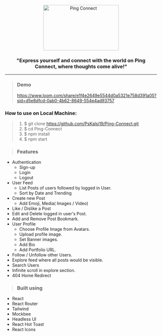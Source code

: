 <div align="center">

<img style="text-align:center" src="https://res.cloudinary.com/dkay6uocg/image/upload/v1688300852/logo-no-background_phu1yy.png" alt="Ping Connect" height=150 width=250>

### "Express yourself and connect with the world on Ping Connect, where thoughts come alive!"

</div>


----------------

> ### Demo
>  https://www.loom.com/share/e1f4e2649e5544d0a5321e758d391a05?sid=d5e8dfcd-0ab0-4b62-8649-554e4ad93757


### How to use on Local Machine:

> 1. $  git clone https://github.com/PsKalsi19/Ping-Connect.git
> 2. $  cd Ping-Connect
> 3. $  npm install
> 4. $ npm start

> ### Features
* Authentication
  * Sign-up
  * Login
  * Logout
* User Feed
  * List Posts of users followed by logged in User.
  * Sort by Date and Trending
* Create new Post
  * Add Emoji, Media( Images / Video)
* Like / Dislike a Post
* Edit and Delete logged in user's Post.
* Add and Remove Post Bookmark.
* User Profile
  * Choose Profile Image from Avatars.
  * Upload profile image.
  * Set Banner images.
  * Add Bio
  * Add Portfolio URL.
* Follow / Unfollow other Users.
* Explore feed where all posts would be visible.
* Search Users
* Infinite scroll in explore section.
* 404 Home Redirect

> ### Built using
* React
* React Router
* Tailwind
* Mockbee
* Headless UI
* React Hot Toast
* React Icons
